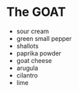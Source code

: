 # The GOAT

- sour cream
- green small pepper
- shallots
- paprika powder
- goat cheese
- arugula
- cilantro
- lime
